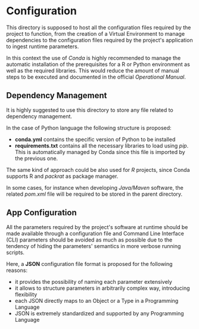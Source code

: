 # Configuration

This directory is supposed to host all the configuration files required by the project to function, from the creation of a Virtual Environment to manage dependencies to the configuration files required by the project's application to ingest runtime parameters.

In this context the use of *Conda* is highly recommended to manage the automatic installation of the prerequisites for a R or Python environment as well as the required libraries. This would reduce the amount of manual steps to be executed and documented in the official *Operational Manual*. 

## Dependency Management

It is highly suggested to use this directory to store any file related to dependency management.

In the case of Python language the following structure is proposed:
- **conda.yml** contains the specific version of Python to be installed
- **requirements.txt** contains all the necessary libraries to load using *pip*. This is automatically managed by Conda since this file is imported by the previous one.

The same kind of approach could be also used for *R* projects, since Conda supports R and *packrat* as package manager.

In some cases, for instance when developing *Java/Maven* software, the related *pom.xml* file will be required to be stored in the parent directory.

## App Configuration

All the parameters required by the project's software at runtime should be made available through a configuration file and Command Line Interface (CLI) parameters should be avoided as much as possible due to the tendency of hiding the parameters' semantics in more verbose running scripts.

Here, a **JSON** configuration file format is proposed for the following reasons:
- it provides the possibility of naming each parameter extensively
- it allows to structure parameters in arbitrarily complex way, introducing flexibility
- each JSON directly maps to an Object or a Type in a Programming Language
- JSON is extremely standardized and supported by any Programming Language
